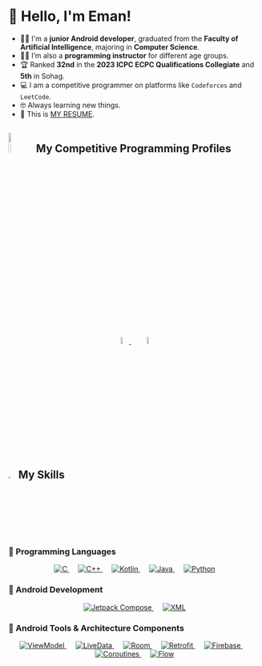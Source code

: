 # 👋 Hello, I'm Eman!

- 🧑‍🎓 I'm a **junior Android developer**, graduated from the **Faculty of Artificial Intelligence**, majoring in **Computer Science**.  
- 🧑‍🏫 I’m also a **programming instructor** for different age groups.  
- 🏆 Ranked **32nd** in the **2023 ICPC ECPC Qualifications Collegiate** and **5th** in Sohag.  
- 💻 I am a competitive programmer on platforms like `Codeforces` and `LeetCode`.  
- 🤓 Always learning new things.  
- 🤔 This is [MY RESUME](https://drive.google.com/drive/u/0/folders/1FdOBDa-ipxU7ps9AOxaFi674bw2kc2EL).  


## <img src="https://media4.giphy.com/media/dMLmQfCO7lCA2gX3tw/giphy.gif?cid=ecf05e47ak6mwfu812269zzr8ydv529109qzpb8rszwnja9e&rid=giphy.gif&ct=s" width=10%> My Competitive Programming Profiles

<div align="center" width=100%>
  <a href="https://codeforces.com/profile/Eman_Nasser">
    <img src="https://img.icons8.com/external-tal-revivo-shadow-tal-revivo/50/000000/external-codeforces-programming-competitions-and-contests-programming-community-logo-shadow-tal-revivo.png" alt="CodeForces" width="6%"/>
  </a>
  &emsp;
  <a href="https://leetcode.com/u/EmanNasser/">
    <img src="https://img.icons8.com/external-tal-revivo-shadow-tal-revivo/50/000000/external-level-up-your-coding-skills-and-quickly-land-a-job-logo-shadow-tal-revivo.png" alt="LeetCode" width="6%"/>
  </a>
</div>



## <img src="https://media2.giphy.com/media/QssGEmpkyEOhBCb7e1/giphy.gif?cid=ecf05e47a0n3gi1bfqntqmob8g9aid1oyj2wr3ds3mg700bl&rid=giphy.gif" width="3%"> My Skills

### 🧠 Programming Languages

<p align="center">
  <a href="https://www.cprogramming.com/" target="_blank">
    <img alt="C" src="https://img.shields.io/badge/C%20-%232370ED.svg?style=plastic&logo=c&logoColor=white">
  </a>
  &emsp;
  <a href="https://www.w3schools.com/cpp/" target="_blank">
    <img alt="C++" src="https://img.shields.io/badge/C++%20-%2300599C.svg?style=plastic&logo=c%2B%2B&logoColor=white">
  </a>
  &emsp;
  <a href="https://kotlinlang.org/" target="_blank">
    <img alt="Kotlin" src="https://img.shields.io/badge/Kotlin-0095D5?style=flat&logo=kotlin&logoColor=white">
  </a>
  &emsp;
  <a href="https://www.java.com/" target="_blank">
    <img alt="Java" src="https://img.shields.io/badge/Java-%23007396.svg?style=plastic&logo=java&logoColor=white">
  </a>
  &emsp;
  <a href="https://www.python.org" target="_blank">
    <img alt="Python" src="https://img.shields.io/badge/Python%20-%2314354C.svg?style=plastic&logo=python&logoColor=white">
  </a>
</p>

### 📱 Android Development

<p align="center"> 
  <a href="https://developer.android.com/jetpack/compose" target="_blank">
    <img alt="Jetpack Compose" src="https://img.shields.io/badge/Jetpack%20Compose-%23009688.svg?style=plastic&logo=android&logoColor=white">
  </a>
  &emsp;
  <a href="https://developer.android.com/guide/topics/ui/xml" target="_blank">
    <img alt="XML" src="https://img.shields.io/badge/XML-%23F36D33.svg?style=plastic&logo=xml&logoColor=white">
  </a>
</p>

### 🔧 Android Tools & Architecture Components

<p align="center"> 
  <a href="https://developer.android.com/topic/libraries/architecture/viewmodel" target="_blank"> 
    <img alt="ViewModel" src="https://img.shields.io/badge/ViewModel-%233DDC84.svg?style=plastic&logo=android&logoColor=white">
  </a>
  &emsp;
  <a href="https://developer.android.com/topic/libraries/architecture/livedata" target="_blank"> 
    <img alt="LiveData" src="https://img.shields.io/badge/LiveData-%2300C853.svg?style=plastic&logo=android&logoColor=white">
  </a>
  &emsp;
  <a href="https://developer.android.com/topic/libraries/architecture/room" target="_blank"> 
    <img alt="Room" src="https://img.shields.io/badge/Room-%23EF6C00.svg?style=plastic&logo=sqlite&logoColor=white">
  </a>
  &emsp;
  <a href="https://square.github.io/retrofit/" target="_blank"> 
    <img alt="Retrofit" src="https://img.shields.io/badge/Retrofit-%232196F3.svg?style=plastic&logo=android&logoColor=white">
  </a>
  &emsp;
  <a href="https://firebase.google.com/" target="_blank"> 
    <img alt="Firebase" src="https://img.shields.io/badge/Firebase-%23FFCA28.svg?style=plastic&logo=firebase&logoColor=black">
  </a>
  &emsp;
  <a href="https://kotlinlang.org/docs/coroutines-overview.html" target="_blank"> 
    <img alt="Coroutines" src="https://img.shields.io/badge/Coroutines-%23009688.svg?style=plastic&logo=kotlin&logoColor=white">
  </a>
  &emsp;
  <a href="https://developer.android.com/kotlin/flow" target="_blank"> 
    <img alt="Flow" src="https://img.shields.io/badge/Flow-%23F57C00.svg?style=plastic&logo=kotlin&logoColor=white">
  </a>
</p>
